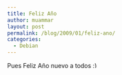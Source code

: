 ```yaml
---
title: Feliz Año
author: muammar
layout: post
permalink: /blog/2009/01/feliz-ano/
categories:
  - Debian
---
```

Pues Feliz Año nuevo a todos <img src="http://muammar.me/blog/wp-includes/images/smilies/simple-smile.png" alt=":)" class="wp-smiley" style="height: 1em; max-height: 1em;" />